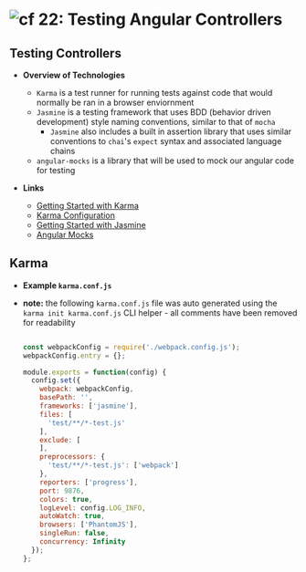 ![cf](http://i.imgur.com/7v5ASc8.png) 22: Testing Angular Controllers
=====================================

## Testing Controllers
  * **Overview of Technologies**
    * `Karma` is a test runner for running tests against code that would normally be ran in a browser enviornment
    * `Jasmine` is a testing framework that uses BDD (behavior driven development) style naming conventions, similar to that of `mocha`
      * `Jasmine` also includes a built in assertion library that uses similar conventions to `chai`'s `expect` syntax and associated language chains
    * `angular-mocks` is a library that will be used to mock our angular code for testing

  * **Links**
    * [Getting Started with Karma](https://karma-runner.github.io/1.0/intro/how-it-works.html)
    * [Karma Configuration](https://karma-runner.github.io/latest/intro/configuration.html)
    * [Getting Started with Jasmine](https://jasmine.github.io/2.0/introduction.html)
    * [Angular Mocks](https://docs.angularjs.org/api/ngMock#!)

## Karma

  * **Example `karma.conf.js`**
  * **note:** the following `karma.conf.js` file was auto generated using the `karma init karma.conf.js` CLI helper - all comments have been removed for readability

    ``` javascript

    const webpackConfig = require('./webpack.config.js');
    webpackConfig.entry = {};

    module.exports = function(config) {
      config.set({
        webpack: webpackConfig,
        basePath: '',
        frameworks: ['jasmine'],
        files: [
          'test/**/*-test.js'
        ],
        exclude: [
        ],
        preprocessors: {
          'test/**/*-test.js': ['webpack']
        },
        reporters: ['progress'],
        port: 9876,
        colors: true,
        logLevel: config.LOG_INFO,
        autoWatch: true,
        browsers: ['PhantomJS'],
        singleRun: false,
        concurrency: Infinity
      });
    };
    ```
